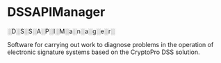 # DSSAPIManager
░D░S░S░A░P░I░M░a░n░a░g░e░r░
    
Software for carrying out work to diagnose problems in the operation of electronic signature systems based on the CryptoPro DSS solution.
